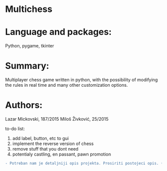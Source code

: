 # Multichess

# Language and packages:

Python, pygame, tkinter

# Summary:

Multiplayer chess game written in python, with the possibility of modifying the rules in real time and many other customization options.

# Authors:

Lazar Mickovski, 187/2015
Miloš Živković, 25/2015

to-do list: 
1. add label, button, etc to gui
2. implement the reverse version of chess
3. remove stuff that you dont need
4. potentialy castling, en passant, pawn promotion

```diff
- Potreban nam je detaljniji opis projekta. Prosiriti postojeci opis. (Cugurovic)
```
